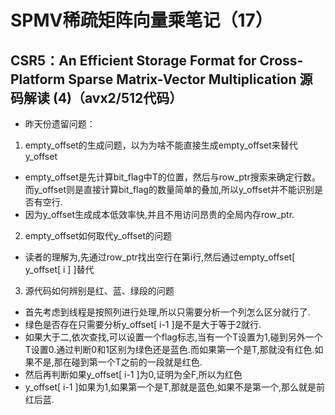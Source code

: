 # SPMV稀疏矩阵向量乘笔记（17）
## CSR5：An Efficient Storage Format for Cross-Platform Sparse Matrix-Vector Multiplication 源码解读 (4)（avx2/512代码）
* 昨天份遗留问题：
1. empty_offset的生成问题，以为为啥不能直接生成empty_offset来替代y_offset
* empty_offset是先计算bit_flag中T的位置，然后与row_ptr搜索来确定行数。而y_offset则是直接计算bit_flag的数量简单的叠加,所以y_offset并不能识别是否有空行.
* 因为y_offset生成成本低效率快,并且不用访问昂贵的全局内存row_ptr.
2. empty_offset如何取代y_offset的问题
* 读者的理解为,先通过row_ptr找出空行在第i行,然后通过empty_offset[ y_offset[ i ] ]替代
3. 源代码如何辨别是红、蓝、绿段的问题
* 首先考虑到线程是按照列进行处理,所以只需要分析一个列怎么区分就行了.
* 绿色是否存在只需要分析y_offset[ i-1 ]是不是大于等于2就行.
* 如果大于二,依次查找,可以设置一个flag标志,当有一个T设置为1,碰到另外一个T设置0.通过判断0和1区别为绿色还是蓝色.而如果第一个是T,那就没有红色.如果不是,那在碰到第一个T之前的一段就是红色.
* 然后再判断如果y_offset[ i-1 ]为0,证明为全F,所以为红色
* y_offset[ i-1 ]如果为1,如果第一个是T,那就是蓝色,如果不是第一个,那么就是前红后蓝.